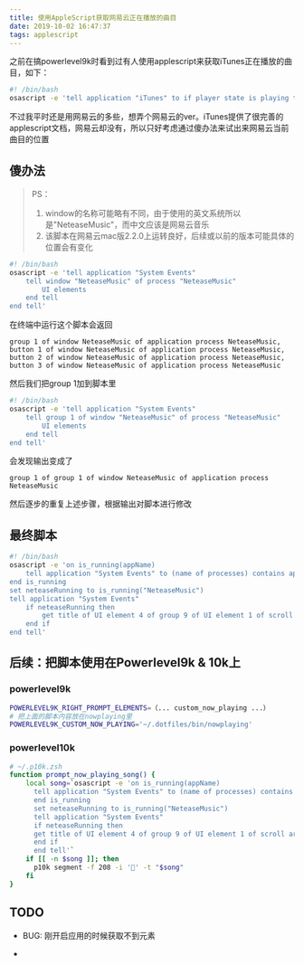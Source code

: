```yaml
---
title: 使用AppleScript获取网易云正在播放的曲目
date: 2019-10-02 16:47:37
tags: applescript
---
```


之前在搞powerlevel9k时看到过有人使用applescript来获取iTunes正在播放的曲目，如下：

```bash
#! /bin/bash
osascript -e 'tell application "iTunes" to if player state is playing then artist of current track & " - " & name of current track'
```

不过我平时还是用网易云的多些，想弄个网易云的ver。iTunes提供了很完善的applescript文档，网易云却没有，所以只好考虑通过傻办法来试出来网易云当前曲目的位置

##  傻办法

> PS：
>
> 1. window的名称可能略有不同，由于使用的英文系统所以是"NeteaseMusic"，而中文应该是网易云音乐
> 2. 该脚本在网易云mac版2.2.0上运转良好，后续或以前的版本可能具体的位置会有变化

```bash
#! /bin/bash
osascript -e 'tell application "System Events"
	tell window "NeteaseMusic" of process "NeteaseMusic"
		UI elements
	end tell
end tell'
```

在终端中运行这个脚本会返回

```
group 1 of window NeteaseMusic of application process NeteaseMusic, button 1 of window NeteaseMusic of application process NeteaseMusic, button 2 of window NeteaseMusic of application process NeteaseMusic, button 3 of window NeteaseMusic of application process NeteaseMusic
```

然后我们把group 1加到脚本里

```bash
#! /bin/bash
osascript -e 'tell application "System Events"
	tell group 1 of window "NeteaseMusic" of process "NeteaseMusic"
		UI elements
	end tell
end tell'
```

会发现输出变成了

```
group 1 of group 1 of window NeteaseMusic of application process NeteaseMusic
```

然后逐步的重复上述步骤，根据输出对脚本进行修改

## 最终脚本

```bash
#! /bin/bash
osascript -e 'on is_running(appName)
	tell application "System Events" to (name of processes) contains appName
end is_running
set neteaseRunning to is_running("NeteaseMusic")
tell application "System Events"
	if neteaseRunning then
		get title of UI element 4 of group 9 of UI element 1 of scroll area 1 of group 1 of group 1 of window "NeteaseMusic" of process "NeteaseMusic"
	end if
end tell'
```

## 后续：把脚本使用在Powerlevel9k & 10k上

### powerlevel9k

``` bash
POWERLEVEL9K_RIGHT_PROMPT_ELEMENTS=（... custom_now_playing ...）
# 把上面的脚本内容放在nowplaying里
POWERLEVEL9K_CUSTOM_NOW_PLAYING='~/.dotfiles/bin/nowplaying'
```

### powerlevel10k

``` bash
# ~/.p10k.zsh
function prompt_now_playing_song() {
    local song=`osascript -e 'on is_running(appName) 
      tell application "System Events" to (name of processes) contains appName 
      end is_running 
      set neteaseRunning to is_running("NeteaseMusic") 
      tell application "System Events" 
      if neteaseRunning then 
      get title of UI element 4 of group 9 of UI element 1 of scroll area 1 of group 1 of group 1 of window "NeteaseMusic" of process "NeteaseMusic" 
      end if
      end tell'`
    if [[ -n $song ]]; then
      p10k segment -f 208 -i '🎵' -t "$song"
    fi 
}
```

## TODO

* BUG: 刚开启应用的时候获取不到元素

* 